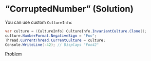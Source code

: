 # “CorruptedNumber” (Solution)

You can use custom `CultureInfo`:

```cs
var culture = (CultureInfo) CultureInfo.InvariantCulture.Clone();
culture.NumberFormat.NegativeSign = "Foo";
Thread.CurrentThread.CurrentCulture = culture;
Console.WriteLine(-42); // Displays "Foo42"
```

[Problem](./CorruptedNumber-Q.md)